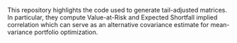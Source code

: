 This repository highlights the code used to generate tail-adjusted matrices. In particular, they compute Value-at-Risk and Expected Shortfall implied correlation which can serve as an alternative covariance estimate for mean-variance portfolio optimization.
